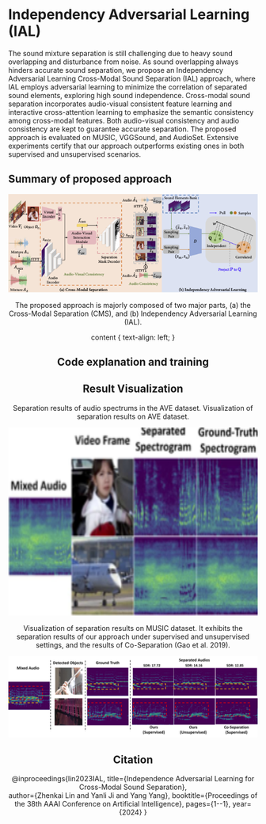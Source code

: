 # Independency Adversarial Learning (IAL)
The sound mixture separation is still challenging due to heavy sound overlapping and disturbance from noise. As sound overlapping always hinders accurate sound separation, we propose an Independency Adversarial Learning Cross-Modal Sound Separation (IAL) approach, where IAL employs adversarial learning to minimize the correlation of separated sound elements, exploring high sound independence. Cross-modal sound separation incorporates audio-visual consistent feature learning and interactive cross-attention learning to emphasize the semantic consistency among cross-modal features. Both audio-visual consistency and audio consistency are kept to guarantee accurate separation. The proposed approach is evaluated on MUSIC, VGGSound, and AudioSet. Extensive experiments certify that our approach outperforms existing ones in both supervised and unsupervised scenarios.

##  Summary of proposed approach
<div align=center> 
<img src="https://github.com/yanliji/IAL/blob/main/Image/Framework1.png")
</div>
  
The proposed approach is majorly composed of two major parts, (a) the Cross-Modal Separation (CMS), and (b) Independency Adversarial Learning (IAL). 

content {
    text-align: left;
}
##  Code explanation and training


##  Result Visualization
Separation results of audio spectrums in the AVE dataset. Visualization of separation results on AVE dataset. 
<div align=center> 
<img src="https://github.com/yanliji/IAL/blob/main/Image/AVESeparationResults.png" width="580" height="380" />
</div>


Visualization of separation results on MUSIC dataset. It exhibits the separation results of our approach under supervised and
unsupervised settings, and the results of Co-Separation (Gao et al. 2019).

![Mixture separation results.](https://github.com/yanliji/IAL/blob/main/Image/Supervised%20Separation%20Results%20(1).png)



## Citation

@inproceedings{lin2023IAL,
  title={Independence Adversarial Learning for Cross-Modal Sound Separation},  
  author={Zhenkai Lin and Yanli Ji and Yang Yang},
  booktitle={Proceedings of the 38th AAAI Conference on Artificial Intelligence},
  pages={1--1},
  year={2024}
}
